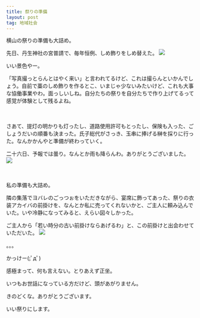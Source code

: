 ```yaml
---
title: 祭りの準備
layout: post
tag: 地域社会
---
```

横山の祭りの準備も大詰め。

先日、丹生神社の宮普請で、毎年恒例、しめ飾りをしめ替えた。
![](https://kobapan.com/f/21067433293_a52c954465.jpg)

いい景色やー。

「写真撮っとらんとはやく来い」と言われてるけど、これは撮らんといかんでしょう。自前で藁のしめ飾りを作るとこ、いまじゃ少ないみたいけど、これも大事な協働事業やわ。面っしいしね。自分たちの祭りを自分たちで作り上げてるって感覚が体験として残るよね。

　

さあて、提灯の明かりも灯ったし、道路使用許可もとったし、保険も入った、ごしょうだいの順番も決まった。氏子総代がさっき、玉串に捧げる榊を採りに行った。なんかかんやと準備が終わっていく。

二十六日、予報では曇り。なんとか雨も降らんわ。ありがとうございました。
![](https://kobapan.com/f/21067628533_3b9d765623.jpg)

　

私の準備も大詰め。

隣の集落でヨバレのごっつぉをいただきながら、宴席に飾ってあった、祭りの衣装アカイバの前掛けを、なんとか私に売ってくれないかと、ご主人に頼み込んでいた。いや冷静になってみると、えらい図々しかった。

ご主人から「若い時分の古い前掛けならあげるわ」と、この前掛けと出会わせていただいた。
![](https://kobapan.com/f/21067492713_549ab00025.jpg)

。。。

かっけー(;ﾟдﾟ)

感極まって、何も言えない。とりあえず正坐。

いつもお世話になっている方だけど、頭があがりません。

きのどくな。ありがとうございます。

いい祭りにします。
